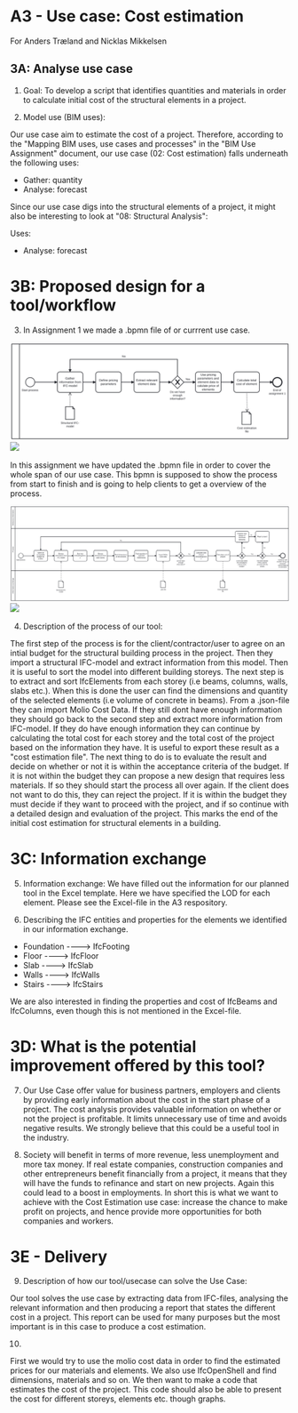 # A3 - Use case: Cost estimation
For Anders Træland and Nicklas Mikkelsen 

## 3A: Analyse use case  

1. Goal: To develop a script that identifies quantities and materials in order to calculate initial cost of the structural elements in a project. 

2. Model use (BIM uses): 

Our use case aim to estimate the cost of a project. Therefore, according to the "Mapping BIM uses, use cases and processes" in the "BIM Use Assignment" document, our use case (02: Cost estimation) falls underneath the following uses: 

- Gather: quantity 
- Analyse: forecast 

Since our use case digs into the structural elements of a project, it might also be interesting to look at "08: Structural Analysis":

Uses: 
- Analyse: forecast

# 3B: Proposed design for a tool/workflow 

3. In Assignment 1 we made a .bpmn file of or currrent use case. 

![Alt text](current_use_case.svg)
<img src=" img/current_use_case.svg ">

In this assignment we have updated the .bpmn file in order to cover the whole span of our use case. This bpmn is supposed to show the process from start to finish and is going to help clients to get a overview of the process.  

![Alt text](proposed%20solution.svg)
<img src=" img/proposed%20solution.svg ">

4. Description of the process of our tool: 

The first step of the process is for the client/contractor/user to agree on an intial budget for the structural building process in the project. Then they import a structural IFC-model and extract information from this model. Then it is useful to sort the model into different building storeys. The next step is to extract and sort IfcElements from each storey (i.e beams, columns, walls, slabs etc.). When this is done the user can find the dimensions and quantity of the selected elements (i.e volume of concrete in beams). From a .json-file they can import Molio Cost Data. If they still dont have enough information they should go back to the second step and extract more information from IFC-model. If they do have enough information they can continue by calculating the total cost for each storey and the total cost of the project based on the information they have. It is useful to export these result as a "cost estimation file". The next thing to do is to evaluate the result and decide on whether or not it is within the acceptance criteria of the budget. If it is not within the budget they can propose a new design that requires less materials. If so they should start the process all over again. If the client does not want to do this, they can reject the project. If it is within the budget they must decide if they want to proceed with the project, and if so continue with a detailed design and evaluation of the project. This marks the end of the initial cost estimation for structural elements in a building. 

# 3C: Information exchange 

5. Information exchange: We have filled out the information for our planned tool in the Excel template. Here we have specified the LOD for each element. Please see the Excel-file in the A3 respository. 

6. Describing the IFC entities and properties for the elements we identified in our information exchange. 

- Foundation ----> IfcFooting
- Floor      ----> IfcFloor 
- Slab       ----> IfcSlab
- Walls      ----> IfcWalls 
- Stairs     ----> IfcStairs 

We are also interested in finding the properties and cost of IfcBeams and IfcColumns, even though this is not mentioned in the Excel-file. 

# 3D: What is the potential improvement offered by this tool? 

7. Our Use Case offer value for business partners, employers and clients by providing early information about the cost in the start phase of a project. The cost analysis provides valuable information on whether or not the project is profitable. It limits unnecessary use of time and avoids negative results. We strongly believe that this could be a useful tool in the industry. 

8. Society will benefit in terms of more revenue, less unemployment and more tax money. If real estate companies, construction companies and other entrepreneurs benefit financially from a project, it means that they will have the funds to refinance and start on new projects. Again this could lead to a boost in employments. In short this is what we want to achieve with the Cost Estimation use case: increase the chance to make profit on projects, and hence provide more opportunities for both companies and workers.

# 3E - Delivery 

9. Description of how our tool/usecase can solve the Use Case: 

Our tool solves the use case by extracting data from IFC-files, analysing the relevant information and then producing a report that states the different cost in a project. This report can be used for many purposes but the most important is in this case to produce a cost estimation. 

10. 

First we would try to use the molio cost data in order to find the estimated prices for our materials and elements. We also use IfcOpenShell and find dimensions, materials and so on. We then want to make a code that estimates the cost of the project. This code should also be able to present the cost for different storeys, elements etc. though graphs. 